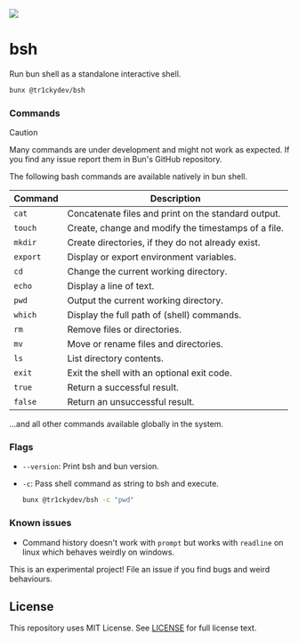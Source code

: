 ![](terminal.png)

# bsh

Run bun shell as a standalone interactive shell.

```bash
bunx @tr1ckydev/bsh
```



### Commands

> [!CAUTION]  
> Many commands are under development and might not work as expected. If you find any issue report them in Bun's GitHub repository.

The following bash commands are available natively in bun shell.

| Command  | Description                                         |
| -------- | --------------------------------------------------- |
| `cat`    | Concatenate files and print on the standard output. |
| `touch`  | Create, change and modify the timestamps of a file. |
| `mkdir`  | Create directories, if they do not already exist.   |
| `export` | Display or export environment variables.            |
| `cd`     | Change the current working directory.               |
| `echo`   | Display a line of text.                             |
| `pwd`    | Output the current working directory.               |
| `which`  | Display the full path of (shell) commands.          |
| `rm`     | Remove files or directories.                        |
| `mv`     | Move or rename files and directories.               |
| `ls`     | List directory contents.                            |
| `exit`   | Exit the shell with an optional exit code.          |
| `true`   | Return a successful result.                         |
| `false`  | Return an unsuccessful result.                      |

...and all other commands available globally in the system.


### Flags

- `--version`: Print bsh and bun version.

- `-c`: Pass shell command as string to bsh and execute.

  ```bash
  bunx @tr1ckydev/bsh -c "pwd"
  ```

### Known issues

- Command history doesn't work with `prompt` but works with `readline` on linux which behaves weirdly on windows.

This is an experimental project! File an issue if you find bugs and weird behaviours.



## License

This repository uses MIT License. See [LICENSE](https://github.com/tr1ckydev/bsh/blob/main/LICENSE) for full license text.
